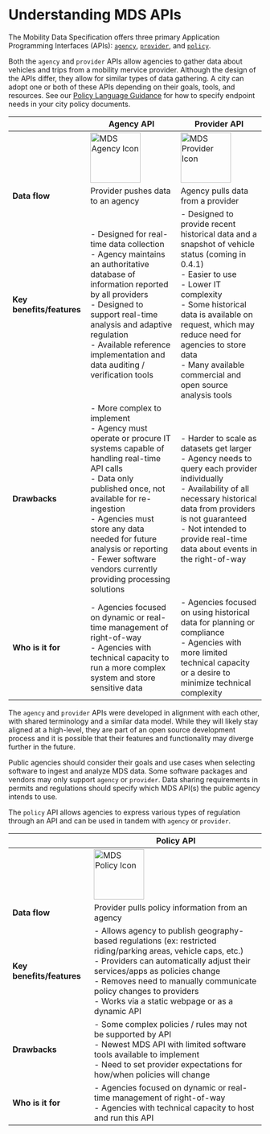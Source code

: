 # Understanding MDS APIs

The Mobility Data Specification offers three primary Application Programming Interfaces (APIs): [`agency`](https://github.com/openmobilityfoundation/mobility-data-specification/tree/main/provider), [`provider`](https://github.com/openmobilityfoundation/mobility-data-specification/tree/main/agency), and [`policy`](https://github.com/openmobilityfoundation/mobility-data-specification/tree/main/policy).

Both the `agency` and `provider` APIs allow agencies to gather data about vehicles and trips from a mobility mervice provider. Although the design of the APIs differ, they allow for similar types of data gathering. A city can adopt one or both of these APIs depending on their goals, tools, and resources. See our [Policy Language Guidance](https://github.com/openmobilityfoundation/governance/blob/main/technical/OMF-MDS-Policy-Language-Guidance.md) for how to specify endpoint needs in your city policy documents.

|  | **Agency API** | **Provider API** |
| --- | --- | --- |
|  | <img src="https://i.imgur.com/zYknoRh.png" width="100" align="center" alt="MDS Agency Icon"> | <img src="https://i.imgur.com/Ebm3XzW.png" width="100" align="center" alt="MDS Provider Icon">|
| **Data flow** | Provider pushes data to an agency | Agency pulls data from a provider |
| **Key benefits/features** | - Designed for real-time data collection<br>- Agency maintains an authoritative database of information reported by all providers<br>- Designed to support real-time analysis and adaptive regulation<br>- Available reference implementation and data auditing / verification tools | - Designed to provide recent historical data and a snapshot of vehicle status (coming in 0.4.1)<br>- Easier to use<br>- Lower IT complexity<br>- Some historical data is available on request, which may reduce need for agencies to store data<br>- Many available commercial and open source analysis tools |
| **Drawbacks** | - More complex to implement<br>- Agency must operate or procure IT systems capable of handling real-time API calls<br>- Data only published once, not available for re-ingestion<br>- Agencies must store any data needed for future analysis or reporting<br>- Fewer software vendors currently providing processing solutions | - Harder to scale as datasets get larger<br>- Agency needs to query each provider individually<br>- Availability of all necessary historical data from providers is not guaranteed<br>- Not intended to provide real-time data about events in the right-of-way |
| **Who is it for** | - Agencies focused on dynamic or real-time management of right-of-way<br>- Agencies with technical capacity to run a more complex system and store sensitive data | - Agencies focused on using historical data for planning or compliance<br>- Agencies with more limited technical capacity or a desire to minimize technical complexity |

The `agency` and `provider` APIs were developed in alignment with each other, with shared terminology and a similar data model. While they will likely stay aligned at a high-level, they are part of an open source development process and it is possible that their features and functionality may diverge further in the future.

Public agencies should consider their goals and use cases when selecting software to ingest and analyze MDS data. Some software packages and vendors may only support `agency` or `provider`. Data sharing requirements in permits and regulations should specify which MDS API(s) the public agency intends to use.

The `policy` API allows agencies to express various types of regulation through an API and can be used in tandem with `agency` or `provider`.

|  | **Policy API** |
| --- | --- |
| | <img src="https://i.imgur.com/Df2Z7wp.png" width="100" align="center" alt="MDS Policy Icon"> |
| **Data flow** | Provider pulls policy information from an agency | Agency pulls data from a provider |
| **Key benefits/features** | - Allows agency to publish geography-based regulations (ex: restricted riding/parking areas, vehicle caps, etc.)<br>- Providers can automatically adjust their services/apps as policies change<br>- Removes need to manually communicate policy changes to providers<br>- Works via a static webpage or as a dynamic API |
| **Drawbacks** | - Some complex policies / rules may not be supported by API<br>- Newest MDS API with limited software tools available to implement<br>- Need to set provider expectations for how/when policies will change |
| **Who is it for** | - Agencies focused on dynamic or real-time management of right-of-way<br>- Agencies with technical capacity to host and run this API | - Agencies that want to streamline the publishing of their regulations<br>- Agencies that want to adapt regulations dynamically (ex: to reflect street closures or special events) |
